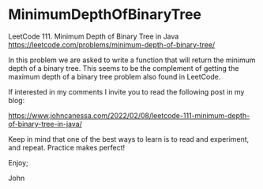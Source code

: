 # MinimumDepthOfBinaryTree
LeetCode 111. Minimum Depth of Binary Tree in Java
https://leetcode.com/problems/minimum-depth-of-binary-tree/

In this problem we are asked to write a function that will
return the minimum depth of a binary tree. This seems to be 
the complement of getting the maximum depth of a binary tree
problem also found in LeetCode.

If interested in my comments I invite you to read the following
post in my blog:

https://www.johncanessa.com/2022/02/08/leetcode-111-minimum-depth-of-binary-tree-in-java/

Keep in mind that one of the best ways to learn is to read and
experiment, and repeat. Practice makes perfect!

Enjoy;

John
